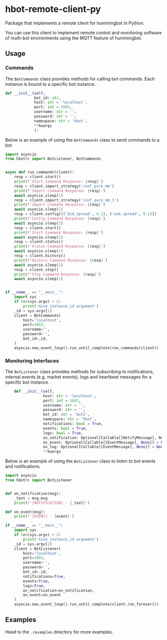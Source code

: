 # hbot-remote-client-py
Package that implements a remote client for hummingbot in Python.

You can use this client to implement remote control and monitoring software of multi-bot
environments using the MQTT feature of hummingbot.

## Usage

### Commands

The `BotCommands` class provides methods for calling bot commands.
Each instance is bound to a specific bot instance.

```python
def __init__(self,
             bot_id: str,
             host: str = 'localhost',
             port: int = 1883,
             username: str = '',
             password: str = '',
             namespace: str = 'hbot',
             **kwargs
             ):

```

Below is an example of using the `BotCommands` class to send commands to a bot

```python
import asyncio
from hbotrc import BotListener, BotCommands


async def run_commands(client):
    resp = client.start()
    print(f'Start Command Response: {resp}')
    resp = client.import_strategy('conf_pure_mm')
    print(f'Import Command Response: {resp}')
    await asyncio.sleep(1)
    resp = client.import_strategy('conf_pure_mm_1')
    print(f'Import Command Response: {resp}')
    await asyncio.sleep(1)
    resp = client.config([('bid_spread', 0.1), ('ask_spread', 0.1)])
    print(f'Config Command Response: {resp}')
    await asyncio.sleep(1)
    resp = client.start()
    print(f'Start Command Response: {resp}')
    await asyncio.sleep(1)
    resp = client.status()
    print(f'Status Command Response: {resp}')
    await asyncio.sleep(1)
    resp = client.history()
    print(f'History Command Response: {resp}')
    await asyncio.sleep(1)
    resp = client.stop()
    print(f'Stop Command Response: {resp}')
    await asyncio.sleep(1)


if __name__ == "__main__":
    import sys
    if len(sys.argv) < 2:
        print('Give instance_id argument')
    _id = sys.argv[1]
    client = BotCommands(
        host='localhost',
        port=1883,
        username='',
        password='',
        bot_id=_id,
    )
    asyncio.new_event_loop().run_until_complete(run_commands(client))
```

### Monitoring Interfaces

The `BotListener` class provides methods for subscribing to notifications,
internal events (e.g. market events), logs and heartbeat messages for a specific
bot instance.

```python
    def __init__(self,
                 host: str = 'localhost',
                 port: int = 1883,
                 username: str = '',
                 password: str = '',
                 bot_id: str = 'bot1',
                 namespace: str = 'hbot',
                 notifications: bool = True,
                 events: bool = True,
                 logs: bool = True,
                 on_notification: Optional[Callable[[NotifyMessage], None]] = None,
                 on_event: Optional[Callable[[EventMessage], None]] = None,
                 on_log: Optional[Callable[[EventMessage], None]] = None,
                 **kwargs

```

Below is an example of using the `BotListener` class to listen to bot events and
notifications.

```python
import asyncio
from hbotrc import BotListener


def on_notification(msg):
    _text = msg.msg
    print(f'[NOTIFICATION] - {_text}')

def on_event(msg):
    print(f'[EVENT] - {event}')

if __name__ == "__main__":
    import sys
    if len(sys.argv) < 2:
        print('Give instance_id argument')
    _id = sys.argv[1]
    client = BotListener(
        host='localhost',
        port=1883,
        username='',
        password='',
        bot_id=_id,
        notifications=True,
        events=True,
        logs=True,
        on_notification=on_notification,
        on_event=on_event
    )
    asyncio.new_event_loop().run_until_complete(client.run_forever())

```


## Examples

Head to the `./examples` directory for more examples.
